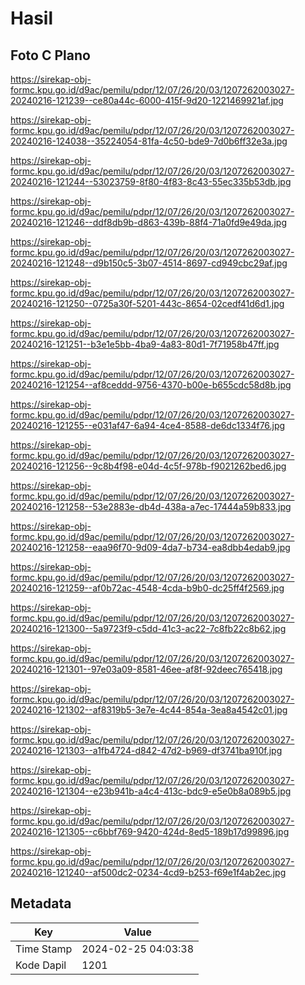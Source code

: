 # Hasil

## Foto C Plano

https://sirekap-obj-formc.kpu.go.id/d9ac/pemilu/pdpr/12/07/26/20/03/1207262003027-20240216-121239--ce80a44c-6000-415f-9d20-1221469921af.jpg

https://sirekap-obj-formc.kpu.go.id/d9ac/pemilu/pdpr/12/07/26/20/03/1207262003027-20240216-124038--35224054-81fa-4c50-bde9-7d0b6ff32e3a.jpg

https://sirekap-obj-formc.kpu.go.id/d9ac/pemilu/pdpr/12/07/26/20/03/1207262003027-20240216-121244--53023759-8f80-4f83-8c43-55ec335b53db.jpg

https://sirekap-obj-formc.kpu.go.id/d9ac/pemilu/pdpr/12/07/26/20/03/1207262003027-20240216-121246--ddf8db9b-d863-439b-88f4-71a0fd9e49da.jpg

https://sirekap-obj-formc.kpu.go.id/d9ac/pemilu/pdpr/12/07/26/20/03/1207262003027-20240216-121248--d9b150c5-3b07-4514-8697-cd949cbc29af.jpg

https://sirekap-obj-formc.kpu.go.id/d9ac/pemilu/pdpr/12/07/26/20/03/1207262003027-20240216-121250--0725a30f-5201-443c-8654-02cedf41d6d1.jpg

https://sirekap-obj-formc.kpu.go.id/d9ac/pemilu/pdpr/12/07/26/20/03/1207262003027-20240216-121251--b3e1e5bb-4ba9-4a83-80d1-7f71958b47ff.jpg

https://sirekap-obj-formc.kpu.go.id/d9ac/pemilu/pdpr/12/07/26/20/03/1207262003027-20240216-121254--af8ceddd-9756-4370-b00e-b655cdc58d8b.jpg

https://sirekap-obj-formc.kpu.go.id/d9ac/pemilu/pdpr/12/07/26/20/03/1207262003027-20240216-121255--e031af47-6a94-4ce4-8588-de6dc1334f76.jpg

https://sirekap-obj-formc.kpu.go.id/d9ac/pemilu/pdpr/12/07/26/20/03/1207262003027-20240216-121256--9c8b4f98-e04d-4c5f-978b-f9021262bed6.jpg

https://sirekap-obj-formc.kpu.go.id/d9ac/pemilu/pdpr/12/07/26/20/03/1207262003027-20240216-121258--53e2883e-db4d-438a-a7ec-17444a59b833.jpg

https://sirekap-obj-formc.kpu.go.id/d9ac/pemilu/pdpr/12/07/26/20/03/1207262003027-20240216-121258--eaa96f70-9d09-4da7-b734-ea8dbb4edab9.jpg

https://sirekap-obj-formc.kpu.go.id/d9ac/pemilu/pdpr/12/07/26/20/03/1207262003027-20240216-121259--af0b72ac-4548-4cda-b9b0-dc25ff4f2569.jpg

https://sirekap-obj-formc.kpu.go.id/d9ac/pemilu/pdpr/12/07/26/20/03/1207262003027-20240216-121300--5a9723f9-c5dd-41c3-ac22-7c8fb22c8b62.jpg

https://sirekap-obj-formc.kpu.go.id/d9ac/pemilu/pdpr/12/07/26/20/03/1207262003027-20240216-121301--97e03a09-8581-46ee-af8f-92deec765418.jpg

https://sirekap-obj-formc.kpu.go.id/d9ac/pemilu/pdpr/12/07/26/20/03/1207262003027-20240216-121302--af8319b5-3e7e-4c44-854a-3ea8a4542c01.jpg

https://sirekap-obj-formc.kpu.go.id/d9ac/pemilu/pdpr/12/07/26/20/03/1207262003027-20240216-121303--a1fb4724-d842-47d2-b969-df3741ba910f.jpg

https://sirekap-obj-formc.kpu.go.id/d9ac/pemilu/pdpr/12/07/26/20/03/1207262003027-20240216-121304--e23b941b-a4c4-413c-bdc9-e5e0b8a089b5.jpg

https://sirekap-obj-formc.kpu.go.id/d9ac/pemilu/pdpr/12/07/26/20/03/1207262003027-20240216-121305--c6bbf769-9420-424d-8ed5-189b17d99896.jpg

https://sirekap-obj-formc.kpu.go.id/d9ac/pemilu/pdpr/12/07/26/20/03/1207262003027-20240216-121240--af500dc2-0234-4cd9-b253-f69e1f4ab2ec.jpg


## Metadata

| Key        | Value               |
| ---------- | ------------------- |
| Time Stamp | 2024-02-25 04:03:38 |
| Kode Dapil | 1201                |



